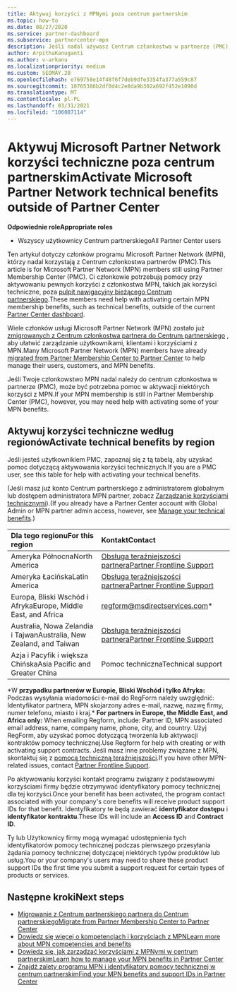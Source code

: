 ```yaml
---
title: Aktywuj korzyści z MPNymi poza centrum partnerskim
ms.topic: how-to
ms.date: 08/27/2020
ms.service: partner-dashboard
ms.subservice: partnercenter-mpn
description: Jeśli nadal używasz Centrum członkostwa w partnerze (PMC), Dowiedz się, komu skontaktować się z pomocą techniczną, aby uzyskać pomoc w zakresie aktywacji korzyści z pomocy technicznej MPN i uzyskać korzyści dotyczące identyfikatorów.
author: ArpithaKanuganti
ms.author: v-arkanu
ms.localizationpriority: medium
ms.custom: SEOMAY.20
ms.openlocfilehash: e769758e14f48f6f7deb9dfe3354fa377a559c87
ms.sourcegitcommit: 10765386b2df0d4c2e8da9b302a692f452e1090d
ms.translationtype: MT
ms.contentlocale: pl-PL
ms.lasthandoff: 03/31/2021
ms.locfileid: "106087114"
---
```

# <a name="activate-microsoft-partner-network-technical-benefits-outside-of-partner-center"></a><span data-ttu-id="32f54-103">Aktywuj Microsoft Partner Network korzyści techniczne poza centrum partnerskim</span><span class="sxs-lookup"><span data-stu-id="32f54-103">Activate Microsoft Partner Network technical benefits outside of Partner Center</span></span>


<span data-ttu-id="32f54-104">**Odpowiednie role**</span><span class="sxs-lookup"><span data-stu-id="32f54-104">**Appropriate roles**</span></span>

- <span data-ttu-id="32f54-105">Wszyscy użytkownicy Centrum partnerskiego</span><span class="sxs-lookup"><span data-stu-id="32f54-105">All Partner Center users</span></span>

<span data-ttu-id="32f54-106">Ten artykuł dotyczy członków programu Microsoft Partner Network (MPN), którzy nadal korzystają z Centrum członkostwa partnerów (PMC).</span><span class="sxs-lookup"><span data-stu-id="32f54-106">This article is for Microsoft Partner Network (MPN) members still using Partner Membership Center (PMC).</span></span> <span data-ttu-id="32f54-107">Ci członkowie potrzebują pomocy przy aktywowaniu pewnych korzyści z członkostwa MPN, takich jak korzyści techniczne, poza [pulpit nawigacyjny bieżącego Centrum partnerskiego](https://partner.microsoft.com/dashboard).</span><span class="sxs-lookup"><span data-stu-id="32f54-107">These members need help with activating certain MPN membership benefits, such as technical benefits, outside of the current [Partner Center dashboard](https://partner.microsoft.com/dashboard).</span></span>

<span data-ttu-id="32f54-108">Wiele członków usługi Microsoft Partner Network (MPN) zostało już [zmigrowanych z Centrum członkostwa partnera do Centrum partnerskiego](prepare-pmc-pc-migration.md) , aby ułatwić zarządzanie użytkownikami, klientami i korzyściami z MPN.</span><span class="sxs-lookup"><span data-stu-id="32f54-108">Many Microsoft Partner Network (MPN) members have already [migrated from Partner Membership Center to Partner Center](prepare-pmc-pc-migration.md) to help manage their users, customers, and MPN benefits.</span></span>

<span data-ttu-id="32f54-109">Jeśli Twoje członkowstwo MPN nadal należy do centrum członkostwa w partnerze (PMC), może być potrzebna pomoc w aktywacji niektórych korzyści z MPN.</span><span class="sxs-lookup"><span data-stu-id="32f54-109">If your MPN membership is still in Partner Membership Center (PMC), however, you may need help with activating some of your MPN benefits.</span></span>

## <a name="activate-technical-benefits-by-region"></a><span data-ttu-id="32f54-110">Aktywuj korzyści techniczne według regionów</span><span class="sxs-lookup"><span data-stu-id="32f54-110">Activate technical benefits by region</span></span>

<span data-ttu-id="32f54-111">Jeśli jesteś użytkownikiem PMC, zapoznaj się z tą tabelą, aby uzyskać pomoc dotyczącą aktywowania korzyści technicznych.</span><span class="sxs-lookup"><span data-stu-id="32f54-111">If you are a PMC user, see this table for help with activating your technical benefits.</span></span>

<span data-ttu-id="32f54-112">(Jeśli masz już konto Centrum partnerskiego z administratorem globalnym lub dostępem administratora MPN partner, zobacz [Zarządzanie korzyściami technicznymi](manage-your-partner-network-benefits.md#manage-technical-benefits)).</span><span class="sxs-lookup"><span data-stu-id="32f54-112">(If you already have a Partner Center account with Global Admin or MPN partner admin access, however, see [Manage your technical benefits](manage-your-partner-network-benefits.md#manage-technical-benefits).)</span></span>

|<span data-ttu-id="32f54-113">Dla tego regionu</span><span class="sxs-lookup"><span data-stu-id="32f54-113">For this region</span></span>  | <span data-ttu-id="32f54-114">Kontakt</span><span class="sxs-lookup"><span data-stu-id="32f54-114">Contact</span></span> |
|:--------|:------------|
|<span data-ttu-id="32f54-115">Ameryka Północna</span><span class="sxs-lookup"><span data-stu-id="32f54-115">North America</span></span>  | [<span data-ttu-id="32f54-116">Obsługa teraźniejszości partnera</span><span class="sxs-lookup"><span data-stu-id="32f54-116">Partner Frontline Support</span></span>](https://partner.microsoft.com/support?issueid=300-0042)  |
|<span data-ttu-id="32f54-117">Ameryka Łacińska</span><span class="sxs-lookup"><span data-stu-id="32f54-117">Latin America</span></span>  | [<span data-ttu-id="32f54-118">Obsługa teraźniejszości partnera</span><span class="sxs-lookup"><span data-stu-id="32f54-118">Partner Frontline Support</span></span>](https://partner.microsoft.com/support?issueid=300-0042)  |
|<span data-ttu-id="32f54-119">Europa, Bliski Wschód i Afryka</span><span class="sxs-lookup"><span data-stu-id="32f54-119">Europe, Middle East, and Africa</span></span>  | [regform@msdirectservices.com](mailto:regform@msdirectservices.com)*  |
|<span data-ttu-id="32f54-120">Australia, Nowa Zelandia i Tajwan</span><span class="sxs-lookup"><span data-stu-id="32f54-120">Australia, New Zealand, and Taiwan</span></span>  | [<span data-ttu-id="32f54-121">Obsługa teraźniejszości partnera</span><span class="sxs-lookup"><span data-stu-id="32f54-121">Partner Frontline Support</span></span>](https://partner.microsoft.com/support?issueid=300-0042)  |
|<span data-ttu-id="32f54-122">Azja i Pacyfik i większa Chińska</span><span class="sxs-lookup"><span data-stu-id="32f54-122">Asia Pacific and Greater China</span></span>  | <span data-ttu-id="32f54-123">Pomoc techniczna</span><span class="sxs-lookup"><span data-stu-id="32f54-123">Technical support</span></span>  |

<span data-ttu-id="32f54-124">\*W **przypadku partnerów w Europie, Bliski Wschód i tylko Afryka:** Podczas wysyłania wiadomości e-mail do RegForm należy uwzględnić: Identyfikator partnera, MPN skojarzony adres e-mail, nazwę, nazwę firmy, numer telefonu, miasto i kraj.</span><span class="sxs-lookup"><span data-stu-id="32f54-124">\* **For partners in Europe, the Middle East, and Africa only:** When emailing Regform, include: Partner ID, MPN associated email address, name, company name, phone, city, and country.</span></span> <span data-ttu-id="32f54-125">Użyj RegForm, aby uzyskać pomoc dotyczącą tworzenia lub aktywacji kontraktów pomocy technicznej.</span><span class="sxs-lookup"><span data-stu-id="32f54-125">Use Regform for help with creating or with activating support contracts.</span></span> <span data-ttu-id="32f54-126">Jeśli masz inne problemy związane z MPN, skontaktuj się z [pomocą techniczną teraźniejszości](https://partner.microsoft.com/support?issueid=300-0042).</span><span class="sxs-lookup"><span data-stu-id="32f54-126">If you have other MPN-related issues, contact [Partner Frontline Support](https://partner.microsoft.com/support?issueid=300-0042).</span></span>

<span data-ttu-id="32f54-127">Po aktywowaniu korzyści kontakt programu związany z podstawowymi korzyściami firmy będzie otrzymywać identyfikatory pomocy technicznej dla tej korzyści.</span><span class="sxs-lookup"><span data-stu-id="32f54-127">Once your benefit has been activated, the program contact associated with your company's core benefits will receive product support IDs for that benefit.</span></span> <span data-ttu-id="32f54-128">Identyfikatory te będą zawierać **identyfikator dostępu** i **identyfikator kontraktu**.</span><span class="sxs-lookup"><span data-stu-id="32f54-128">These IDs will include an **Access ID** and **Contract ID**.</span></span> 

<span data-ttu-id="32f54-129">Ty lub Użytkownicy firmy mogą wymagać udostępnienia tych identyfikatorów pomocy technicznej podczas pierwszego przesyłania żądania pomocy technicznej dotyczącej niektórych typów produktów lub usług.</span><span class="sxs-lookup"><span data-stu-id="32f54-129">You or your company's users may need to share these product support IDs the first time you submit a support request for certain types of products or services.</span></span>

## <a name="next-steps"></a><span data-ttu-id="32f54-130">Następne kroki</span><span class="sxs-lookup"><span data-stu-id="32f54-130">Next steps</span></span>

- [<span data-ttu-id="32f54-131">Migrowanie z Centrum partnerskiego partnera do Centrum partnerskiego</span><span class="sxs-lookup"><span data-stu-id="32f54-131">Migrate from Partner Membership Center to Partner Center</span></span>](prepare-pmc-pc-migration.md)
- [<span data-ttu-id="32f54-132">Dowiedz się więcej o kompetencjach i korzyściach z MPN</span><span class="sxs-lookup"><span data-stu-id="32f54-132">Learn more about MPN competencies and benefits</span></span>](learn-about-competencies.md)
- [<span data-ttu-id="32f54-133">Dowiedz się, jak zarządzać korzyściami z MPNymi w centrum partnerskim</span><span class="sxs-lookup"><span data-stu-id="32f54-133">Learn how to manage your MPN benefits in Partner Center</span></span>](manage-your-partner-network-benefits.md)
- [<span data-ttu-id="32f54-134">Znajdź zalety programu MPN i identyfikatory pomocy technicznej w centrum partnerskim</span><span class="sxs-lookup"><span data-stu-id="32f54-134">Find your MPN benefits and support IDs in Partner Center</span></span>](mpn-find-benefits.md)
